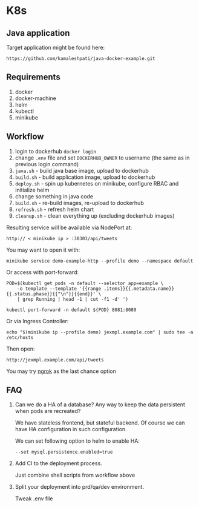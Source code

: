 # K8s

## Java application

Target application might be found here:

```
https://github.com/kamaleshpati/java-docker-example.git
```

## Requirements

1. docker
1. docker-machine
1. helm
1. kubectl
1. minikube

## Workflow

1. login to dockerhub `docker login`
1. change `.env` file and set `DOCKERHUB_OWNER` to username (the same as in previous login command)
1. `java.sh` - build java base image, upload to dockerhub
1. `build.sh` - build application image, upload to dockerhub
1. `deploy.sh` - spin up kubernetes on minikube, configure RBAC and initialize helm
1. change something in java code
1. `build.sh` - re-build images, re-upload to dockerhub
1. `refresh.sh` - refresh helm chart
1. `cleanup.sh` - clean everything up (excluding dockerhub images)

Resulting service will be available via NodePort at:

```
http:// < minikube ip > :30303/api/tweets
```

You may want to open it with:

```
minikube service demo-example-http --profile demo --namespace default
```

Or access with port-forward:

```
POD=$(kubectl get pods -n default --selector app=example \
    -o template --template '{{range .items}}{{.metadata.name}} {{.status.phase}}{{"\n"}}{{end}}' \
    | grep Running | head -1 | cut -f1 -d' ')

kubectl port-forward -n default ${POD} 8081:8080
```

Or via Ingress Controller:

```
echo "$(minikube ip --profile demo) jexmpl.example.com" | sudo tee -a /etc/hosts
```

Then open:

```
http://jexmpl.example.com/api/tweets
```

You may try [ngrok](https://ngrok.com/) as the last chance option

## FAQ

1. Can we do a HA of a database? Any way to keep the data persistent when pods are recreated?

   We have stateless frontend, but stateful backend. Of course we can have HA configuration in such configuration.

   We can set following option to helm to enable HA:

   ```
   --set mysql.persistence.enabled=true
   ```

1. Add CI to the deployment process.

   Just combine shell scripts from workflow above

1. Split your deployment into prd/qa/dev environment.

   Tweak .env file



